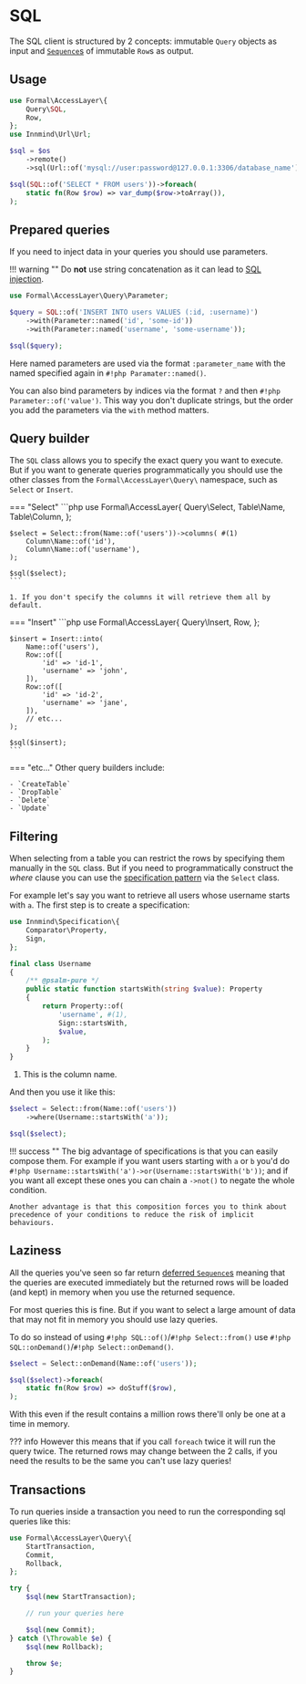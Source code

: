 # SQL

The SQL client is structured by 2 concepts: immutable `Query` objects as input and [`Sequence`s](../handling-data/sequence.md) of immutable `Row`s as output.

## Usage

```php
use Formal\AccessLayer\{
    Query\SQL,
    Row,
};
use Innmind\Url\Url;

$sql = $os
    ->remote()
    ->sql(Url::of('mysql://user:password@127.0.0.1:3306/database_name'));

$sql(SQL::of('SELECT * FROM users'))->foreach(
    static fn(Row $row) => var_dump($row->toArray()),
);
```

## Prepared queries

If you need to inject data in your queries you should use parameters.

!!! warning ""
    Do **not** use string concatenation as it can lead to [SQL injection](https://en.wikipedia.org/wiki/SQL_injection).

```php
use Formal\AccessLayer\Query\Parameter;

$query = SQL::of('INSERT INTO users VALUES (:id, :username)')
    ->with(Parameter::named('id', 'some-id'))
    ->with(Parameter::named('username', 'some-username'));

$sql($query);
```

Here named parameters are used via the format `:parameter_name` with the named specified again in `#!php Paramater::named()`.

You can also bind parameters by indices via the format `?` and then `#!php Parameter::of('value')`. This way you don't duplicate strings, but the order you add the parameters via the `with` method matters.

## Query builder

The `SQL` class allows you to specify the exact query you want to execute. But if you want to generate queries programmatically you should use the other classes from the `Formal\AccessLayer\Query\` namespace, such as `Select` or `Insert`.

=== "Select"
    ```php
    use Formal\AccessLayer\{
        Query\Select,
        Table\Name,
        Table\Column,
    };

    $select = Select::from(Name::of('users'))->columns( #(1)
        Column\Name::of('id'),
        Column\Name::of('username'),
    );

    $sql($select);
    ```

    1. If you don't specify the columns it will retrieve them all by default.

=== "Insert"
    ```php
    use Formal\AccessLayer\{
        Query\Insert,
        Row,
    };

    $insert = Insert::into(
        Name::of('users'),
        Row::of([
            'id' => 'id-1',
            'username' => 'john',
        ]),
        Row::of([
            'id' => 'id-2',
            'username' => 'jane',
        ]),
        // etc...
    );

    $sql($insert);
    ```

=== "etc..."
    Other query builders include:

    - `CreateTable`
    - `DropTable`
    - `Delete`
    - `Update`

## Filtering

When selecting from a table you can restrict the rows by specifying them manually in the `SQL` class. But if you need to programmatically construct the _where_ clause you can use the [specification pattern](https://en.wikipedia.org/wiki/Specification_pattern) via the `Select` class.

For example let's say you want to retrieve all users whose username starts with `a`. The first step is to create a specification:

```php
use Innmind\Specification\{
    Comparator\Property,
    Sign,
};

final class Username
{
    /** @psalm-pure */
    public static function startsWith(string $value): Property
    {
        return Property::of(
            'username', #(1),
            Sign::startsWith,
            $value,
        );
    }
}
```

1. This is the column name.

And then you use it like this:

```php
$select = Select::from(Name::of('users'))
    ->where(Username::startsWith('a'));

$sql($select);
```

!!! success ""
    The big advantage of specifications is that you can easily compose them. For example if you want users starting with `a` or `b` you'd do `#!php Username::startsWith('a')->or(Username::startsWith('b'))`; and if you want all except these ones you can chain a `->not()` to negate the whole condition.

    Another advantage is that this composition forces you to think about precedence of your conditions to reduce the risk of implicit behaviours.

## Laziness

All the queries you've seen so far return [deferred `Sequence`s](../handling-data/sequence.md#deferred) meaning that the queries are executed immediately but the returned rows will be loaded (and kept) in memory when you use the returned sequence.

For most queries this is fine. But if you want to select a large amount of data that may not fit in memory you should use lazy queries.

To do so instead of using `#!php SQL::of()`/`#!php Select::from()` use `#!php SQL::onDemand()`/`#!php Select::onDemand()`.

```php
$select = Select::onDemand(Name::of('users'));

$sql($select)->foreach(
    static fn(Row $row) => doStuff($row),
);
```

With this even if the result contains a million rows there'll only be one at a time in memory.

??? info
    However this means that if you call `foreach` twice it will run the query twice. The returned rows may change between the 2 calls, if you need the results to be the same you can't use lazy queries!

## Transactions

To run queries inside a transaction you need to run the corresponding sql queries like this:

```php
use Formal\AccessLayer\Query\{
    StartTransaction,
    Commit,
    Rollback,
};

try {
    $sql(new StartTransaction);

    // run your queries here

    $sql(new Commit);
} catch (\Throwable $e) {
    $sql(new Rollback);

    throw $e;
}
```
